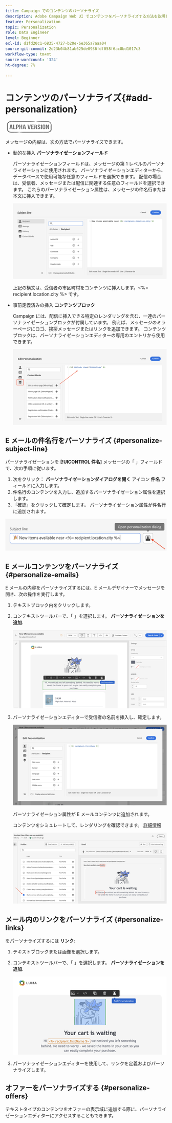 ```yaml
---
title: Campaign でのコンテンツのパーソナライズ
description: Adobe Campaign Web UI でコンテンツをパーソナライズする方法を説明します
feature: Personalization
topic: Personalization
role: Data Engineer
level: Beginner
exl-id: d1fd20c1-6835-4727-b20e-6e365a7aaa04
source-git-commit: 2d23b04b81ab625de0936fdf058f6ac8bd1017c3
workflow-type: tm+mt
source-wordcount: '324'
ht-degree: 7%

---
```


# コンテンツのパーソナライズ{#add-personalization}

![](../assets/do-not-localize/badge.png)

メッセージの内容は、次の方法でパーソナライズできます。

* 動的な挿入 **パーソナライゼーションフィールド**

   パーソナライゼーションフィールドは、メッセージの第 1 レベルのパーソナライゼーションに使用されます。 パーソナライゼーションエディターから、データベースで使用可能な任意のフィールドを選択できます。 配信の場合は、受信者、メッセージまたは配信に関連する任意のフィールドを選択できます。 これらのパーソナライゼーション属性は、メッセージの件名行または本文に挿入できます。

   ![](assets/perso-subject-line.png)

   上記の構文は、受信者の市区町村をコンテンツに挿入します。&lt;%= recipient.location.city %> です。

* 事前定義済みの挿入 **コンテンツブロック**

   Campaign には、配信に挿入できる特定のレンダリングを含む、一連のパーソナライゼーションブロックが付属しています。 例えば、メッセージのミラーページにロゴ、挨拶メッセージまたはリンクを追加できます。 コンテンツブロックは、パーソナライゼーションエディターの専用のエントリから使用できます。

   ![](assets/perso-content-blocks.png)
<!--
* Create **conditional content**

    Configure conditional content to add dynamic personalization based on the recipient’s profile for example. Text blocks and/or images are inserted when a particular condition is true.
-->

## E メールの件名行をパーソナライズ {#personalize-subject-line}

パーソナライゼーションを **[!UICONTROL 件名]** メッセージの「 」フィールドで、次の手順に従います。

1. 次をクリック： **パーソナライゼーションダイアログを開く** アイコン **件名** フィールドに入力します。
1. 件名行のコンテンツを入力し、追加するパーソナライゼーション属性を選択します。
1. 「確認」をクリックして確定します。 パーソナライゼーション属性が件名行に追加されます。

![](assets/perso-subject.png)

## E メールコンテンツをパーソナライズ {#personalize-emails}

E メールの内容をパーソナライズするには、E メールデザイナーでメッセージを開き、次の操作を実行します。

1. テキストブロック内をクリックします。
1. コンテキストツールバーで、「 」を選択します。 **パーソナライゼーションを追加**.

   ![](assets/perso-add-to-content.png)

1. パーソナライゼーションエディターで受信者の名前を挿入し、確定します。

   ![](assets/perso-add-name.png)

   パーソナライゼーション属性が E メールコンテンツに追加されます。

   コンテンツをシミュレートして、レンダリングを確認できます。 [詳細情報](../preview-test/preview-content.md)

   ![](assets/perso-rendering.png)


## メール内のリンクをパーソナライズ {#personalize-links}

をパーソナライズするには **リンク**:

1. テキストブロックまたは画像を選択します。
1. コンテキストツールバーで、「 」を選択します。 **パーソナライゼーションを追加**.

   ![](assets/perso-link.png)

1. パーソナライゼーションエディターを使用して、リンクを定義およびパーソナライズします。

## オファーをパーソナライズする {#personalize-offers}

テキストタイプのコンテンツをオファーの表示域に追加する際に、パーソナライゼーションエディターにアクセスすることもできます。
